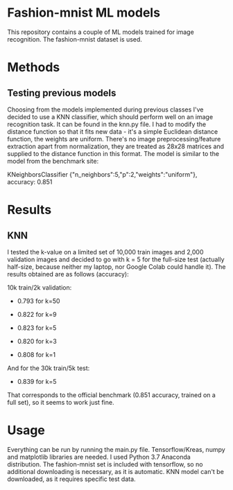 # Fashion-mnist ML models

This repository contains a couple of ML models trained for image recognition. 
The fashion-mnist dataset is used. 

# Methods

## Testing previous models

Choosing from the models implemented during previous classes I've decided to use
a KNN classifier, which should perform well on an image recognition task.
It can be found in the knn.py file. I had to modify the distance function so that it fits
new data - it's a simple Euclidean distance function, the weights are uniform. There's no image 
preprocessing/feature extraction apart from normalization, 
they are treated as 28x28 matrices and supplied to the distance function in this format.
The model is similar to the model from the benchmark site:

KNeighborsClassifier {"n_neighbors":5,"p":2,"weights":"uniform"}, accuracy: 0.851  

# Results

## KNN

I tested the k-value on a limited set of 10,000 train images and 2,000 validation images
and decided to go with k = 5 for the full-size test (actually half-size, because neither my laptop, nor Google Colab could handle it). The results obtained are as follows (accuracy):

10k train/2k validation:

- 0.793 for k=50

- 0.822 for k=9

- 0.823 for k=5

- 0.820 for k=3

- 0.808 for k=1

And for the 30k train/5k test:

- 0.839 for k=5

That corresponds to the official benchmark (0.851 accuracy, trained on a full set), so it seems to work just fine.

# Usage 

Everything can be run by running the main.py file. Tensorflow/Kreas, numpy and matplotlib libraries
are needed. I used Python 3.7 Anaconda distribution. The fashion-mnist set is included with tensorflow, 
so no additional downloading is necessary, as it is automatic. KNN model can't be downloaded, 
as it requires specific test data.